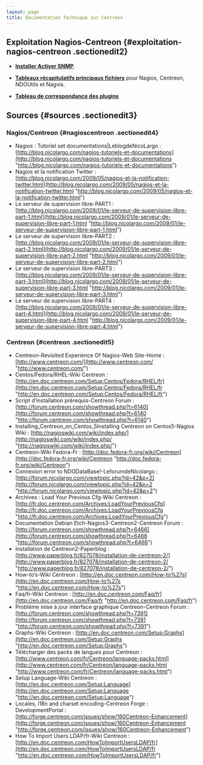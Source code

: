```yaml
---
layout: page
title: Documentation Technique sur Centreon
---
```


Exploitation Nagios-Centreon {#exploitation-nagios-centreon .sectionedit2}
----------------------------

-   **[Installer Activer
    SNMP](http://wiki.monitoring-fr.org/powered/centreon/installer-activer-snmp "powered:centreon:installer-activer-snmp")**.

-   **[Tableaux récapitulatifs principaux
    fichiers](http://wiki.monitoring-fr.org/powered/centreon/tableaux-recapitulatifs-principaux-fichiers "powered:centreon:tableaux-recapitulatifs-principaux-fichiers")**
    pour Nagios, Centreon, NDOUtils et Nagvis.
-   **[Tableau de correspondance des
    plugins](tableau-correspondance-plugins.html "centreon:tableau-correspondance-plugins")**

Sources {#sources .sectionedit3}
-------

### Nagios/Centreon {#nagioscentreon .sectionedit4}

-   Nagios : Tutoriel set documentations|LeblogdeNicoLargo :
    [http://blog.nicolargo.com/nagios-tutoriels-et-documentations](http://blog.nicolargo.com/nagios-tutoriels-et-documentations "http://blog.nicolargo.com/nagios-tutoriels-et-documentations")
-   Nagios et la notification Twitter :
    [http://blog.nicolargo.com/2009/05/nagios-et-la-notification-twitter.html](http://blog.nicolargo.com/2009/05/nagios-et-la-notification-twitter.html "http://blog.nicolargo.com/2009/05/nagios-et-la-notification-twitter.html")
-   Le serveur de supervision libre-PART1 :
    [http://blog.nicolargo.com/2009/01/le-serveur-de-supervision-libre-part-1.html](http://blog.nicolargo.com/2009/01/le-serveur-de-supervision-libre-part-1.html "http://blog.nicolargo.com/2009/01/le-serveur-de-supervision-libre-part-1.html")
-   Le serveur de supervision libre-PART2 :
    [http://blog.nicolargo.com/2009/01/le-serveur-de-supervision-libre-part-2.html](http://blog.nicolargo.com/2009/01/le-serveur-de-supervision-libre-part-2.html "http://blog.nicolargo.com/2009/01/le-serveur-de-supervision-libre-part-2.html")
-   Le serveur de supervision libre-PART3 :
    [http://blog.nicolargo.com/2009/01/le-serveur-de-supervision-libre-part-3.html](http://blog.nicolargo.com/2009/01/le-serveur-de-supervision-libre-part-3.html "http://blog.nicolargo.com/2009/01/le-serveur-de-supervision-libre-part-3.html")
-   Le serveur de supervision libre-PART4 :
    [http://blog.nicolargo.com/2009/01/le-serveur-de-supervision-libre-part-4.html](http://blog.nicolargo.com/2009/01/le-serveur-de-supervision-libre-part-4.html "http://blog.nicolargo.com/2009/01/le-serveur-de-supervision-libre-part-4.html")

### Centreon {#centreon .sectionedit5}

-   Centreon-Revisited Experience Of Nagios-Web Site-Home :
    [http://www.centreon.com/](http://www.centreon.com/ "http://www.centreon.com/")
-   Centos/Fedora/RHEL-Wiki Centreon :
    [http://en.doc.centreon.com/Setup:Centos/Fedora/RHEL/fr](http://en.doc.centreon.com/Setup:Centos/Fedora/RHEL/fr "http://en.doc.centreon.com/Setup:Centos/Fedora/RHEL/fr")
-   Script d’installation prérequis-Centreon Forum :
    [http://forum.centreon.com/showthread.php?t=6140](http://forum.centreon.com/showthread.php?t=6140 "http://forum.centreon.com/showthread.php?t=6140")
-   Installing\_Centreon\_on\_Centos\_5Installing Centreon on
    Centos5-Nagios Wiki :
    [http://nagioswiki.com/wiki/index.php/](http://nagioswiki.com/wiki/index.php/ "http://nagioswiki.com/wiki/index.php/")
-   Centreon-Wiki Fedora-Fr :
    [http://doc.fedora-fr.org/wiki/Centreon](http://doc.fedora-fr.org/wiki/Centreon "http://doc.fedora-fr.org/wiki/Centreon")
-   Connexion error to NDODataBase!-LeforumdeNicolargo :
    [http://forum.nicolargo.com/viewtopic.php?id=42&p=2](http://forum.nicolargo.com/viewtopic.php?id=42&p=2 "http://forum.nicolargo.com/viewtopic.php?id=42&p=2")
-   Archives : Load Your Previous Cfg-Wiki Centreon :
    [http://fr.doc.centreon.com/Archives:LoadYourPreviousCfg](http://fr.doc.centreon.com/Archives:LoadYourPreviousCfg "http://fr.doc.centreon.com/Archives:LoadYourPreviousCfg")
-   Documentation Debian Etch-Nagios3-Centreon2-Centreon Forum :
    [http://forum.centreon.com/showthread.php?t=6466](http://forum.centreon.com/showthread.php?t=6466 "http://forum.centreon.com/showthread.php?t=6466")
-   Installation de Centreon2-Paperblog :
    [http://www.paperblog.fr/827078/installation-de-centreon-2/](http://www.paperblog.fr/827078/installation-de-centreon-2/ "http://www.paperblog.fr/827078/installation-de-centreon-2/")
-   How-to’s-Wiki Centreon :
    [http://en.doc.centreon.com/How-to%27s](http://en.doc.centreon.com/How-to%27s "http://en.doc.centreon.com/How-to%27s")
-   Faq/fr-Wiki Centreon :
    [http://en.doc.centreon.com/Faq/fr](http://en.doc.centreon.com/Faq/fr "http://en.doc.centreon.com/Faq/fr")
-   Problème mise à jour interface graphique Centreon-Centreon Forum :
    [http://forum.centreon.com/showthread.php?t=7391](http://forum.centreon.com/showthread.php?t=7391 "http://forum.centreon.com/showthread.php?t=7391")
-   Graphs-Wiki Centreon :
    [http://en.doc.centreon.com/Setup:Graphs](http://en.doc.centreon.com/Setup:Graphs "http://en.doc.centreon.com/Setup:Graphs")
-   Télécharger des packs de langues pour Centreon :
    [http://www.centreon.com/fr/Centreon/language-packs.html](http://www.centreon.com/fr/Centreon/language-packs.html "http://www.centreon.com/fr/Centreon/language-packs.html")
-   Setup Language-Wiki Centreon :
    [http://en.doc.centreon.com/Setup:Language](http://en.doc.centreon.com/Setup:Language "http://en.doc.centreon.com/Setup:Language")
-   Locales, i18n and charset encoding-Centreon Forge :
    DevelopmentPortal :
    [http://forge.centreon.com/issues/show/160Centreon-Enhancement](http://forge.centreon.com/issues/show/160Centreon-Enhancement "http://forge.centreon.com/issues/show/160Centreon-Enhancement")
-   How To Import Users LDAP/fr-Wiki Centreon :
    [http://en.doc.centreon.com/HowToImportUsersLDAP/fr](http://en.doc.centreon.com/HowToImportUsersLDAP/fr "http://en.doc.centreon.com/HowToImportUsersLDAP/fr")